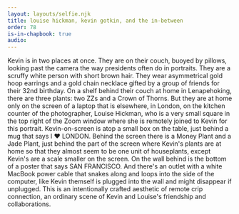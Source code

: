 ```yaml
---
layout: layouts/selfie.njk
title: louise hickman, kevin gotkin, and the in-between
order: 78
is-in-chapbook: true
audio: 
---
```

Kevin is in two places at once. They are on their couch, buoyed by pillows, looking past the camera the way presidents often do in portraits. They are a scruffy white person with short brown hair. They wear asymmetrical gold hoop earrings and a gold chain necklace gifted by a group of friends for their 32nd birthday. On a shelf behind their couch at home in Lenapehoking, there are three plants: two ZZs and a Crown of Thorns. But they are at home only on the screen of a laptop that is elsewhere, in London, on the kitchen counter of the photographer, Louise Hickman, who is a very small square in the top right of the Zoom window where she is remotely joined to Kevin for this portrait. Kevin-on-screen is atop a small box on the table, just behind a mug that says I ❤️ LONDON. Behind the screen there is a Money Plant and a Jade Plant, just behind the part of the screen where Kevin's plants are at home so that they almost seem to be one unit of houseplants, except Kevin's are a scale smaller on the screen. On the wall behind is the bottom of a poster that says SAN FRANCISCO. And there's an outlet with a white MacBook power cable that snakes along and loops into the side of the computer, like Kevin themself is plugged into the wall and might disappear if unplugged. This is an intentionally crafted aesthetic of remote crip connection, an ordinary scene of Kevin and Louise's friendship and collaborations.
